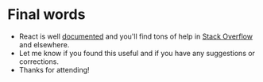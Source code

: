# Final words

+ React is well [documented](https://facebook.github.io/react/) and you'll find tons of help in 
[Stack Overflow](http://stackoverflow.com/questions/tagged/reactjs) and elsewhere.
+ Let me know if you found this useful and if you have any suggestions or corrections.
+ Thanks for attending!